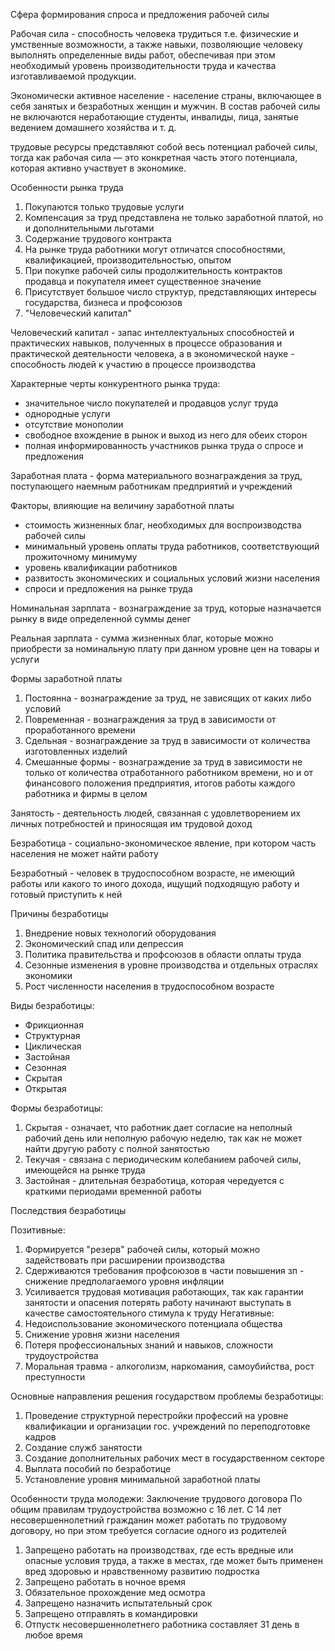 
Сфера формирования спроса и предложения рабочей силы

Рабочая сила - способность человека трудиться т.е. физические и умственные возможности, а также навыки, позволяющие человеку выполнять определенные виды работ, обеспечивая при этом необходимый уровень производительности труда и качества изготавливаемой продукции.

Экономически активное население - население страны, включающее в себя занятых и безработных женщин и мужчин. В состав рабочей силы не включаются неработающие  студенты, инвалиды, лица, занятые ведением домашнего хозяйства и т. д.


трудовые ресурсы представляют собой весь потенциал рабочей силы, тогда как рабочая сила — это конкретная часть этого потенциала, которая активно участвует в экономике.

Особенности рынка труда
1. Покупаются только трудовые услуги
2. Компенсация за труд представлена не только заработной платой, но и дополнительными льготами
3. Содержание трудового контракта
4. На рынке труда работники могут отличатся способностями, квалификацией, производительностью, опытом
5. При покупке рабочей силы продолжительность контрактов продавца и покупателя имеет существенное значение
6. Присутствует большое число структур, представляющих интересы государства, бизнеса и профсоюзов
7. "Человеческий капитал"

Человеческий капитал - запас интеллектуальных способностей и практических навыков, полученных в процессе образования и практической деятельности человека, а в экономической науке - способность людей к участию в процессе производства

Характерные черты конкурентного рынка труда:
- значительное число покупателей и продавцов услуг труда
- однородные услуги
- отсутствие монополии
- свободное вхождение в рынок и выход из него для обеих сторон
- полная информированность участников рынка труда о спросе и предложения


Заработная плата - форма материального вознаграждения за труд, поступающего наемным работникам предприятий и учреждений

Факторы, влияющие на величину заработной платы
- стоимость жизненных благ, необходимых для воспроизводства рабочей силы
- минимальный уровень оплаты труда работников, соответствующий прожиточному минимуму
- уровень квалификации работников
- развитость экономических и социальных условий жизни населения
- спроси и предложения на рынке труда

Номинальная зарплата - вознаграждение за труд, которые назначается рынку в виде определенной суммы денег

Реальная зарплата - сумма жизненных благ, которые можно приобрести за номинальную плату при данном уровне цен на товары и услуги

Формы заработной платы
1. Постоянна - вознаграждение за труд, не зависящих от каких либо условий
2. Повременная - вознаграждения за труд в зависимости от проработанного времени
3. Сдельная - вознаграждение за труд в зависимости от количества изготовленных изделий
4. Смешанные формы - вознаграждение за труд в зависимости не только от количества отработанного работником времени, но и от финансового положения предприятия, итогов работы каждого работника и фирмы в целом

Занятость - деятельность людей, связанная с удовлетворением их личных потребностей и приносящая им трудовой доход


Безработица - социально-экономическое явление, при котором часть населения не может найти работу

Безработный - человек в трудоспособном возрасте, не имеющий работы или какого то иного дохода, ищущий подходящую работу и готовый приступить к ней


Причины безработицы
1. Внедрение новых технологий оборудования 
2. Экономический спад или депрессия
3. Политика правительства и профсоюзов в области оплаты труда
4. Сезонные изменения в уровне производства и отдельных отраслях экономики
5. Рост численности населения в трудоспособном возрасте


Виды безработицы:
- Фрикционная 
- Структурная
- Циклическая
- Застойная
- Сезонная
- Скрытая
- Открытая

Формы безработицы:
1. Скрытая - означает, что работник дает согласие на неполный рабочий день или неполную рабочую неделю, так как не может найти другую работу с полной занятостью
2. Текучая - связана с периодическим колебанием рабочей силы, имеющейся на рынке труда
3. Застойная - длительная безработица, которая чередуется с краткими периодами временной работы



Последствия безработицы

Позитивные:
1. Формируется "резерв" рабочей силы, который можно задействовать при расширении производства
2. Сдерживаются требования профсоюзов в части повышения зп - снижение предполагаемого уровня инфляции
3. Усиливается трудовая мотивация работающих, так как гарантии занятости и опасения потерять работу начинают выступать в качестве самостоятельного стимула к труду
Негативные:
1. Недоиспользование экономического потенциала общества
2. Снижение уровня жизни населения
3. Потеря профессиональных знаний и навыков, сложности трудоустройства
4. Моральная травма - алкоголизм, наркомания, самоубийства, рост преступности


Основные направления решения государством проблемы безработицы:
1. Проведение структурной перестройки профессий на уровне квалификации и организации гос. учреждений по переподготовке кадров
2. Создание служб занятости
3. Создание дополнительных рабочих мест в государственном секторе
4. Выплата пособий по безработице
5. Установление уровня минимальной заработной платы

Особенности труда молодежи:
	Заключение трудового договора
По общим правилам трудоустройства возможно с 16 лет. С 14 лет несовершеннолетний гражданин может работать по трудовому договору, но при этом требуется согласие одного из родителей
1. Запрещено работать на производствах, где есть вредные или опасные условия труда, а также в местах, где может быть применен вред здоровью и нравственному развитию подростка
2. Запрещено работать в ночное время
3. Обязательное прохождение мед осмотра
4. Запрещено назначить испытательный срок
5. Запрещено отправлять в командировки
6. Отпустк несовершеннолетнего работника составляет 31 день в любое время
